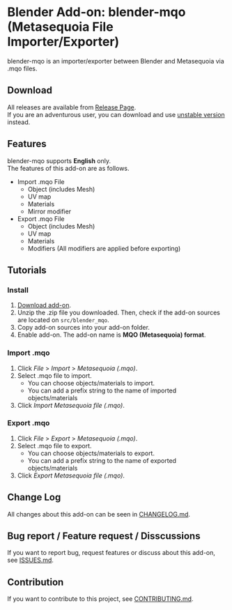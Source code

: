 # Blender Add-on: blender-mqo (Metasequoia File Importer/Exporter)

blender-mqo is an importer/exporter between Blender and Metasequoia via .mqo files.


## Download

All releases are available from [Release Page](https://github.com/nutti/blender-mqo/releases).  
If you are an adventurous user, you can download and use [unstable version](https://github.com/nutti/blender-mqo/archive/master.zip) instead.


## Features

blender-mqo supports **English** only.  
The features of this add-on are as follows.

* Import .mqo File
  * Object (includes Mesh)
  * UV map
  * Materials
  * Mirror modifier
* Export .mqo File
  * Object (includes Mesh)
  * UV map
  * Materials
  * Modifiers (All modifiers are applied before exporting)


## Tutorials

### Install

1. [Download add-on](https://github.com/nutti/blender-mqo#download).
2. Unzip the .zip file you downloaded. Then, check if the add-on sources are located on `src/blender_mqo`.
3. Copy add-on sources into your add-on folder.
4. Enable add-on. The add-on name is **MQO (Metasequoia) format**.


### Import .mqo

1. Click *File* > *Import* > *Metasequoia (.mqo)*.
2. Select .mqo file to import.
   * You can choose objects/materials to import.
   * You can add a prefix string to the name of imported objects/materials
3. Click *Import Metasequoia file (.mqo)*.


### Export .mqo

1. Click *File* > *Export* > *Metasequoia (.mqo)*.
2. Select .mqo file to export.
   * You can choose objects/materials to export.
   * You can add a prefix string to the name of exported objects/materials
3. Click *Export Metasequoia file (.mqo)*.


## Change Log

All changes about this add-on can be seen in [CHANGELOG.md](CHANGELOG.md).


## Bug report / Feature request / Disscussions

If you want to report bug, request features or discuss about this add-on, see [ISSUES.md](ISSUES.md).


## Contribution

If you want to contribute to this project, see [CONTRIBUTING.md](CONTRIBUTING.md).